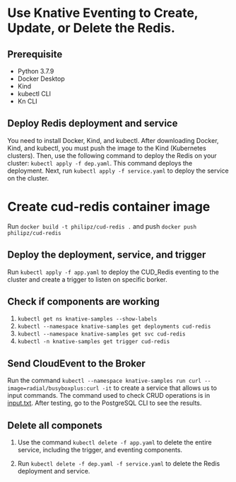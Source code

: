 # Use Knative Eventing to Create, Update, or Delete the Redis.

## Prerequisite

* Python 3.7.9
* Docker Desktop
* Kind
* kubectl CLI
* Kn CLI 

## Deploy Redis deployment and service

You need to install Docker, Kind, and kubectl. After downloading Docker, Kind, and kubectl, you must push the image to the Kind (Kubernetes clusters). Then, use the following command to deploy the Redis on your cluster: `kubectl apply -f dep.yaml`. This command deploys the deployment. Next, run `kubectl apply -f service.yaml` to deploy the service on the cluster.

# Create cud-redis container image

Run `docker build -t philipz/cud-redis .` and push `docker push philipz/cud-redis`

## Deploy the deployment, service, and trigger

Run `kubectl apply -f app.yaml` to deploy the CUD_Redis eventing to the cluster and create a trigger to listen on specific borker.

## Check if components are working

1. `kubectl get ns knative-samples --show-labels`
2. `kubectl --namespace knative-samples get deployments cud-redis`
3. `kubectl --namespace knative-samples get svc cud-redis`
4. `kubectl -n knative-samples get trigger cud-redis`

## Send CloudEvent to the Broker

Run the command `kubectl --namespace knative-samples run curl --image=radial/busyboxplus:curl -it` to create a service that allows us to input commands. The command used to check CRUD operations is in [input.txt](./input.txt). After testing, go to the PostgreSQL CLI to see the results.

## Delete all componets

1. Use the command `kubectl delete -f app.yaml` to delete the entire service, including the trigger, and eventing components.

2. Run `kubectl delete -f dep.yaml -f service.yaml` to delete the Redis deployment and service.


